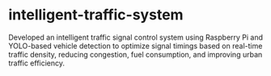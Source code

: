 # intelligent-traffic-system
Developed an intelligent traffic signal control system using Raspberry Pi and YOLO-based vehicle detection to optimize signal timings based on real-time traffic density, reducing congestion, fuel consumption, and improving urban traffic efficiency.
